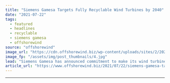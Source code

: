 ```yaml
---
title: "Siemens Gamesa Targets Fully Recyclable Wind Turbines by 2040"
date: "2021-07-22"
tags: 
  - featured
  - headlines
  - recyclable
  - siemens gamesa
  - offshorewind
source: "offshorewind"
image_url: "https://cdn.offshorewind.biz/wp-content/uploads/sites/2/2021/05/31105004/SG-11.0-200-DD.jpg"
image_fp: "/assets/img/post_thumbnails/4.jpg"
lead: "Siemens Gamesa has announced commitment to make its wind turbines fully recyclable by 2040,"
article_url: "https://www.offshorewind.biz/2021/07/22/siemens-gamesa-targets-fully-recyclable-wind-turbines-by-2040/"
---
```


---
